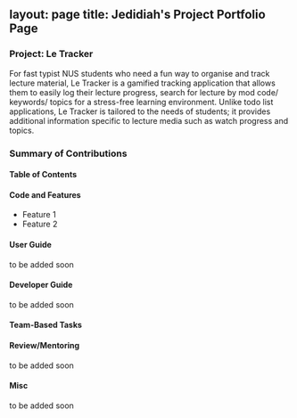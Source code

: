 layout: page
title: Jedidiah's Project Portfolio Page
---
### Project: Le Tracker

For fast typist NUS students who need a fun way to organise and track lecture material, Le Tracker is a gamified
tracking application that allows them to easily log their lecture progress, search for lecture by mod code/ keywords/
topics for a stress-free learning environment. Unlike todo list applications, Le Tracker is tailored to the needs of
students; it provides additional information specific to lecture media such as watch progress and topics.

### Summary of Contributions
#### Table of Contents

#### Code and Features
* Feature 1
* Feature 2

#### User Guide
to be added soon

#### Developer Guide
to be added soon

#### Team-Based Tasks


#### Review/Mentoring
to be added soon

#### Misc
to be added soon
